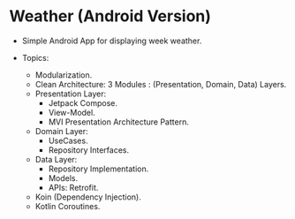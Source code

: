 # Weather (Android Version)

- Simple Android App for displaying week weather.

- Topics:
  * Modularization.
  * Clean Architecture: 3 Modules : (Presentation, Domain, Data) Layers.
  * Presentation Layer:
    * Jetpack Compose.
    * View-Model.
    * MVI Presentation Architecture Pattern.
  * Domain Layer:
    * UseCases.
    * Repository Interfaces.
  * Data Layer:
    * Repository Implementation.
    * Models.
    * APIs: Retrofit.
  * Koin (Dependency Injection).
  * Kotlin Coroutines.

